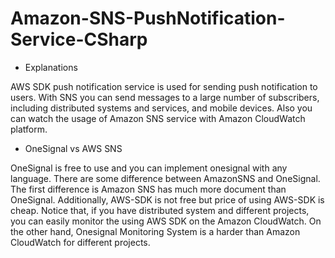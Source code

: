 # Amazon-SNS-PushNotification-Service-CSharp

- Explanations

AWS SDK push notification service is used for sending push notification to users. With SNS you can send messages to a large number of subscribers, including distributed systems and services, and mobile devices. Also you can watch the usage of Amazon SNS service with Amazon CloudWatch platform.  

- OneSignal vs AWS SNS

OneSignal is free to use and you can implement onesignal with any language. There are some difference between AmazonSNS and OneSignal. The
first difference is Amazon SNS has much more document than OneSignal. Additionally, AWS-SDK is not free but price of using AWS-SDK is cheap. Notice that, if you have distributed system and different projects, you can easily monitor the using AWS SDK on the Amazon CloudWatch. On the other hand, Onesignal Monitoring System is a harder than Amazon CloudWatch for different projects.
